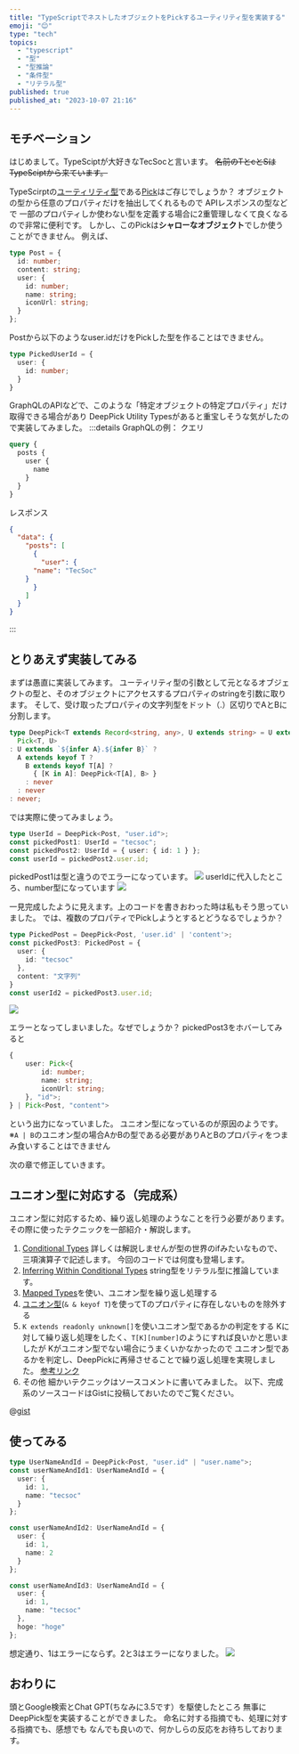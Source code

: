 ```yaml
---
title: "TypeScriptでネストしたオブジェクトをPickするユーティリティ型を実装する"
emoji: "😊"
type: "tech"
topics:
  - "typescript"
  - "型"
  - "型推論"
  - "条件型"
  - "リテラル型"
published: true
published_at: "2023-10-07 21:16"
---
```


## モチベーション
はじめまして。TypeSciptが大好きなTecSocと言います。
~~名前のTとcとSはTypeSciptから来ています。~~

TypeScirptの[ユーティリティ型](https://typescriptbook.jp/reference/type-reuse/utility-types)である[Pick](https://typescriptbook.jp/reference/type-reuse/utility-types/pick)はご存じでしょうか？
オブジェクトの型から任意のプロパティだけを抽出してくれるもので
APIレスポンスの型などで
一部のプロパティしか使わない型を定義する場合に2重管理しなくて良くなるので非常に便利です。
しかし、このPickは**シャローなオブジェクト**でしか使うことができません。
例えば、
```TypeScript
type Post = {
  id: number;
  content: string;
  user: {
    id: number;
    name: string;
    iconUrl: string;
  }
};
```
Postから以下のようなuser.idだけをPickした型を作ることはできません。

```TypeScript
type PickedUserId = {
  user: {
    id: number;
  }
}
```
GraphQLのAPIなどで、このような「特定オブジェクトの特定プロパティ」だけ取得できる場合があり
DeepPick Utility Typesがあると重宝しそうな気がしたので実装してみました。
:::details GraphQLの例：
クエリ
```graphql
query {
  posts {
    user {
      name
    }
  }
}
```
レスポンス
```json
{
  "data": {
    "posts": [
      {
        "user": {
	  "name": "TecSoc"
	}
      }
    ]
  }
}
```
:::

## とりあえず実装してみる
まずは愚直に実装してみます。
ユーティリティ型の引数として元となるオブジェクトの型と、そのオブジェクトにアクセスするプロパティのstringを引数に取ります。
そして、受け取ったプロパティの文字列型をドット（.）区切りでAとBに分割します。

```typescript
type DeepPick<T extends Record<string, any>, U extends string> = U extends keyof T ?
  Pick<T, U>
: U extends `${infer A}.${infer B}` ?
  A extends keyof T ?
    B extends keyof T[A] ?
      { [K in A]: DeepPick<T[A], B> }
    : never
  : never
: never;
```
では実際に使ってみましょう。
```typescript
type UserId = DeepPick<Post, "user.id">;
const pickedPost1: UserId = "tecsoc";
const pickedPost2: UserId = { user: { id: 1 } };
const userId = pickedPost2.user.id;
```
pickedPost1は型と違うのでエラーになっています。
![](https://storage.googleapis.com/zenn-user-upload/cb2df3855023-20231007.png)
userIdに代入したところ、number型になっています
![](https://storage.googleapis.com/zenn-user-upload/03d323551aad-20231007.png)

一見完成したように見えます。上のコードを書きおわった時は私もそう思っていました。
では、複数のプロパティでPickしようとするとどうなるでしょうか？

```typescript
type PickedPost = DeepPick<Post, 'user.id' | 'content'>;
const pickedPost3: PickedPost = {
  user: {
    id: "tecsoc"
  },
  content: "文字列"
}
const userId2 = pickedPost3.user.id;
```
![](https://storage.googleapis.com/zenn-user-upload/3f80170ff8fd-20231007.png)

エラーとなってしまいました。なぜでしょうか？
pickedPost3をホバーしてみると
```ts
{
    user: Pick<{
        id: number;
        name: string;
        iconUrl: string;
    }, "id">;
} | Pick<Post, "content">
```
という出力になっていました。
ユニオン型になっているのが原因のようです。
※`A | B`のユニオン型の場合AかBの型である必要がありAとBのプロパティをつまみ食いすることはできません

次の章で修正していきます。

## ユニオン型に対応する（完成系）
ユニオン型に対応するため、繰り返し処理のようなことを行う必要があります。
その際に使ったテクニックを一部紹介・解説します。
1. [Conditional Types](https://www.typescriptlang.org/docs/handbook/2/conditional-types.html)
詳しくは解説しませんが型の世界のifみたいなもので、三項演算子で記述します。
今回のコードでは何度も登場します。
3. [Inferring Within Conditional Types](https://www.typescriptlang.org/docs/handbook/2/conditional-types.html#inferring-within-conditional-types)
string型をリテラル型に推論しています。
4. [Mapped Types](https://typescriptbook.jp/reference/type-reuse/mapped-types)を使い、ユニオン型を繰り返し処理する
5. [ユニオン型](https://typescriptbook.jp/reference/values-types-variables/intersection)(`& & keyof T`)を使ってTのプロパティに存在しないものを除外する
6. `K extends readonly unknown[]`を使いユニオン型であるかの判定をする
Kに対して繰り返し処理をしたく、`T[K][number]`のようにすれば良いかと思いましたが
Kがユニオン型でない場合にうまくいかなかったので
ユニオン型であるかを判定し、DeepPickに再帰させることで繰り返し処理を実現しました。
[参考リンク](https://stackoverflow.com/questions/74390332/how-to-implement-deep-pick-in-typescript)
5. その他
細かいテクニックはソースコメントに書いてみました。
以下、完成系のソースコードはGistに投稿しておいたのでご覧ください。

@[gist](https://gist.github.com/tecsoc/cfa7688b0cc514ded50595dc85f18dc1)

## 使ってみる
```ts
type UserNameAndId = DeepPick<Post, "user.id" | "user.name">;
const userNameAndId1: UserNameAndId = {
  user: {
    id: 1,
    name: "tecsoc"
  }
};

const userNameAndId2: UserNameAndId = {
  user: {
    id: 1,
    name: 2
  }
};

const userNameAndId3: UserNameAndId = {
  user: {
    id: 1,
    name: "tecsoc"
  },
  hoge: "hoge"
};
```
想定通り、1はエラーにならず。2と3はエラーになりました。
![](https://storage.googleapis.com/zenn-user-upload/07b548d26ada-20231007.png)

## おわりに
頭とGoogle検索とChat GPT(ちなみに3.5です）を駆使したところ
無事にDeepPick型を実装することができました。
命名に対する指摘でも、処理に対する指摘でも、感想でも
なんでも良いので、何かしらの反応をお待ちしております。